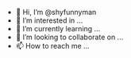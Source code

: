 - 👋 Hi, I’m @shyfunnyman
- 👀 I’m interested in ...
- 🌱 I’m currently learning ...
- 💞️ I’m looking to collaborate on ...
- 📫 How to reach me ...

<!---
shyfunnyman/shyfunnyman is a ✨ special ✨ repository because its `README.md` (this file) appears on your GitHub profile.
You can click the Preview link to take a look at your changes.
--->
